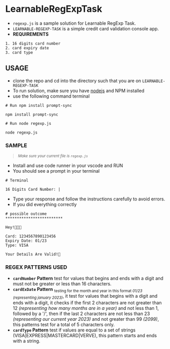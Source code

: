 # LearnableRegExpTask

- `regexp.js` is a sample solution for Learnable RegExp Task.
- `LEARNABLE-REGEXP-TASK` is a simple credit card validation console app.
- **REQUIREMENTS**

```
1. 16 digits card number
2. card expiry date
3. card type
```

## USAGE

- clone the repo and cd into the directory such that you are on `LEARNABLE-REGEXP-TASK`
- To run solution, make sure you have [nodejs](https://nodejs.org/en/download/) and NPM installed
- use the following command terminal

```
# Run npm install prompt-sync

npm install prompt-sync
```

```
# Run node regexp.js

node regexp.js
```

### SAMPLE

> <sub>_Make sure your current file is `regexp.js`_</sub>

- Install and use code runner in your vscode and RUN
- You should see a prompt in your terminal

```
# Terminal

16 Digits Card Number: |
```

- Type your response and follow the instructions carefully to avoid errors.
- If you did everything correctly

```
# possible outcome
*************************

Hey!👋👋👋

Card: 1234567890123456
Expiry Date: 01/23
Type: VISA

Your Details Are Valid!🎉

```

### REGEX PATTERNS USED

- **`cardNumber` Pattern** test for values that begins and ends with a digit and must not be greater or less than 16 characters.
- **`cardExDate` Pattern** <sub>testing for the month and year in this format _01/23 (representing january 2023)_</sub>, it test for values that begins with a digit and ends with a digit, it checks if the first 2 characters are not greater than 12 _(representing how many months are in a year)_ and not less than 1, followed by a '/', then if the last 2 characters are not less than 23 _(representing our current year 2023)_ and not greater than 99 _(2099)_, this patterns test for a total of 5 characters only.
- **`cardType` Pattern** test if values are equal to a set of strings (VISA|EXPRESS|MASTERCARD|VERVE), this pattern starts and ends with a string.
